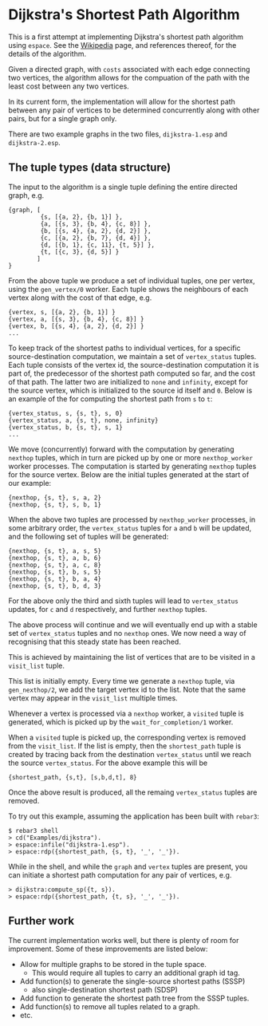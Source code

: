 # Dijkstra's Shortest Path Algorithm

This is a first attempt at implementing Dijkstra's shortest path
algorithm using `espace`. See the
[Wikipedia](https://en.wikipedia.org/wiki/Dijkstra%27s_algorithm)
page, and references thereof, for the details of the algorithm.

Given a directed graph, with `costs` associated with each edge
connecting two vertices, the algorithm allows for the compuation of
the path with the least cost between any two vertices.

In its current form, the implementation will allow for the shortest
path between any pair of vertices to be determined concurrently along
with other pairs, but for a single graph only.

There are two example graphs in the two files, `dijkstra-1.esp` and
`dijkstra-2.esp`.

## The tuple types (data structure)

The input to the algorithm is a single tuple defining the entire
directed graph, e.g.

```
{graph, [
         {s, [{a, 2}, {b, 1}] },
         {a, [{s, 3}, {b, 4}, {c, 8}] },
         {b, [{s, 4}, {a, 2}, {d, 2}] },
         {c, [{a, 2}, {b, 7}, {d, 4}] },
         {d, [{b, 1}, {c, 11}, {t, 5}] },
         {t, [{c, 3}, {d, 5}] }
        ]
}
```

From the above tuple we produce a set of individual tuples, one per
vertex, using the `gen_vertex/0` worker. Each tuple shows the
neighbours of each vertex along with the cost of that edge, e.g.

```
{vertex, s, [{a, 2}, {b, 1}] }
{vertex, a, [{s, 3}, {b, 4}, {c, 8}] }
{vertex, b, [{s, 4}, {a, 2}, {d, 2}] }
...
```

To keep track of the shortest paths to individual vertices, for a
specific source-destination computation, we maintain a set of
`vertex_status` tuples. Each tuple consists of the vertex id, the
source-destination computation it is part of, the predecessor of the
shortest path computed so far, and the cost of that path. The latter
two are initialized to `none` and `infinity`, except for the source
vertex, which is initialized to the source id itself and `0`. Below is
an example of the for computing the shortest path from `s` to `t`:

```
{vertex_status, s, {s, t}, s, 0}
{vertex_status, a, {s, t}, none, infinity}
{vertex_status, b, {s, t}, s, 1}
...
```

We move (concurrently) forward with the computation by generating
`nexthop` tuples, which in turn are picked up by one or more
`nexthop_worker` worker processes. The computation is started by
generating `nexthop` tuples for the source vertex. Below are the
initial tuples generated at the start of our example:

```
{nexthop, {s, t}, s, a, 2}
{nexthop, {s, t}, s, b, 1}
```

When the above two tuples are processed by `nexthop_worker` processes,
in some arbitrary order, the `vertex_status` tuples for `a` and `b`
will be updated, and the following set of tuples will be generated:

```
{nexthop, {s, t}, a, s, 5}
{nexthop, {s, t}, a, b, 6}
{nexthop, {s, t}, a, c, 8}
{nexthop, {s, t}, b, s, 5}
{nexthop, {s, t}, b, a, 4}
{nexthop, {s, t}, b, d, 3}
```

For the above only the third and sixth tuples will lead to
`vertex_status` updates, for `c` and `d` respectively, and further
`nexthop` tuples.

The above process will continue and we will eventually end up with a
stable set of `vertex_status` tuples and no `nexthop` ones. We now
need a way of recognising that this steady state has been reached.

This is achieved by maintaining the list of vertices that are to be
visited in a `visit_list` tuple.

This list is initially empty. Every time we generate a `nexthop`
tuple, via `gen_nexthop/2`, we add the target vertex id to the list.
Note that the same vertex may appear in the `visit_list` multiple
times.

Whenever a vertex is processed via a `nexthop` worker, a `visited`
tuple is generated, which is picked up by the `wait_for_completion/1`
worker.

When a `visited` tuple is picked up, the corresponding vertex is
removed from the `visit_list`. If the list is empty, then the
`shortest_path` tuple is created by tracing back from the destination
`vertex_status` until we reach the source `vertex_status`. For the
above example this will be

```
{shortest_path, {s,t}, [s,b,d,t], 8}
```

Once the above result is produced, all the remaing `vertex_status`
tuples are removed.

To try out this example, assuming the application has been built with
`rebar3`:

```
$ rebar3 shell
> cd("Examples/dijkstra").
> espace:infile("dijkstra-1.esp").
> espace:rdp({shortest_path, {s, t}, '_', '_'}).
```

While in the shell, and while the `graph` and `vertex` tuples are
present, you can initiate a shortest path computation for any pair of
vertices, e.g.

```
> dijkstra:compute_sp({t, s}).
> espace:rdp({shortest_path, {t, s}, '_', '_'}).
```

## Further work

The current implementation works well, but there is plenty of room for
improvement. Some of these improvements are listed below:

- Allow for multiple graphs to be stored in the tuple space.
  - This would require all tuples to carry an additional graph id tag.
- Add function(s) to generate the single-source shortest paths (SSSP)
  - also single-destination shortest path (SDSP)
- Add function to generate the shortest path tree from the SSSP tuples.
- Add function(s) to remove all tuples related to a graph.
- etc.
